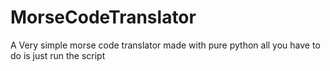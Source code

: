# MorseCodeTranslator
A Very simple morse code translator made with pure python all you have to do is just run the script
